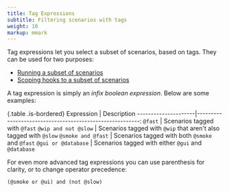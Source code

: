 ```yaml
---
title: Tag Expressions
subtitle: Filtering scenarios with tags
weight: 10
markup: mmark
---
```


Tag expressions let you select a subset of scenarios, based on tags. They can be
used for two purposes:

* [Running a subset of scenarios](/cucumber/api#running-a-subset-of-scenarios)
* [Scoping hooks to a subset of scenarios](/cucumber/api#tagged-hooks)

A tag expression is simply an *infix boolean expression*. Below are some examples:

{.table .is-bordered}
Expression           | Description
---------------------|---------------------------------------------------------:
`@fast`              | Scenarios tagged with `@fast`
`@wip and not @slow` | Scenarios tagged with `@wip` that aren't also tagged with `@slow`
`@smoke and @fast`   | Scenarios tagged with both `@smoke` and `@fast`
`@gui or @database`  | Scenarios tagged with either `@gui` and `@database`

For even more advanced tag expressions you can use parenthesis for clarity, or
to change operator precedence:

```
(@smoke or @ui) and (not @slow)
```


